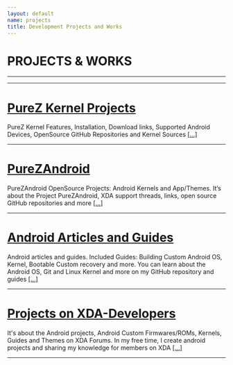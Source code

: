```yaml
---
layout: default
name: projects
title: Development Projects and Works
---
```


# PROJECTS & WORKS

----
----

# [PureZ Kernel Projects](project/purez-kernel.md)
PureZ Kernel Features, Installation, Download links, Supported Android Devices, OpenSource GitHub Repositories and Kernel Sources [[...]](project/purez-kernel.html)

----

# [PureZAndroid](project/purezandroid-projects.md)
PureZAndroid OpenSource Projects: Android Kernels and App/Themes. It’s about the Project PureZAndroid, XDA support threads, links, open source GitHub repositories and more [[...]](project/purezandroid-projects.html)

----

# [Android Articles and Guides](project/android-articles.md)
Android articles and guides. Included Guides: Building Custom Android OS, Kernel, Bootable Custom recovery and more. You can learn about the Android OS, Git and Linux Kernel and more on my GitHub repository and guides [[...]](project/android-articles.html)

----

# [Projects on XDA-Developers](project/xda-threads-collection.md)
It's about the Android projects, Android Custom Firmwares/ROMs, Kernels, Guides and Themes on XDA Forums. In my free time, I create android projects and sharing my knowledge for members on XDA [[...]](project/xda-threads-collection.html)

----

